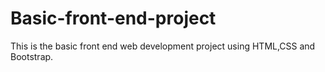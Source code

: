 # Basic-front-end-project
This is the basic front end web development project using HTML,CSS and Bootstrap.
